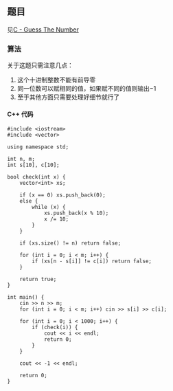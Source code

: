 ## 题目
见[C - Guess The Number](https://atcoder.jp/contests/abc157/tasks/abc157_c)

### 算法
关于这题只需注意几点：

1. 这个十进制整数不能有前导零
2. 同一位数可以赋相同的值，如果赋不同的值则输出$-1$
3. 至于其他方面只需要处理好细节就行了

#### C++ 代码
```
#include <iostream>
#include <vector>

using namespace std;

int n, m;
int s[10], c[10];

bool check(int x) {
	vector<int> xs;
	
	if (x == 0) xs.push_back(0);
	else {
		while (x) {
			xs.push_back(x % 10);
			x /= 10;
		}
	}
	
	if (xs.size() != n) return false;
	
	for (int i = 0; i < m; i++) {
		if (xs[n - s[i]] != c[i]) return false;
	}
	
	return true;
}

int main() {
	cin >> n >> m;
	for (int i = 0; i < m; i++) cin >> s[i] >> c[i];
	
	for (int i = 0; i < 1000; i++) {
		if (check(i)) {
			cout << i << endl;
			return 0;
		}
	}
	
	cout << -1 << endl;
	
	return 0;
}
```